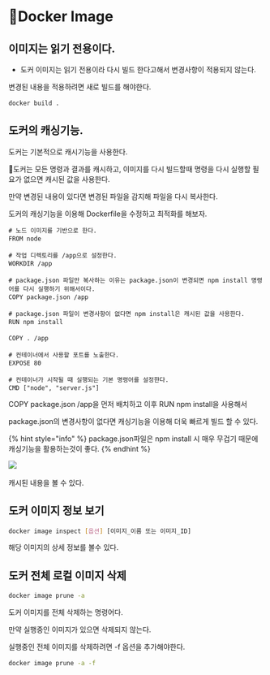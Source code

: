 # Docker Image

## 이미지는 읽기 전용이다.

* 도커 이미지는 읽기 전용이라 다시 빌드 한다고해서 변경사항이 적용되지 않는다.

변경된 내용을 적용하려면 새로 빌드를 해야한다.

```bash
docker build .
```



## 도커의 캐싱기능.

도커는 기본적으로 캐시기능을 사용한다.

도커는 모든 명령과 결과를 캐시하고, 이미지를 다시 빌드할때 명령을 다시 실행할 필요가 없으면 캐시된 값을 사용한다.

만약 변경된 내용이 있다면 변경된 파일을 감지해 파일을 다시 복사한다.



도커의 캐싱기능을 이용해 Dockerfile을 수정하고 최적화를 해보자.

```docker
# 노드 이미지를 기반으로 한다.
FROM node

# 작업 디렉토리를 /app으로 설정한다.
WORKDIR /app

# package.json 파일만 복사하는 이유는 package.json이 변경되면 npm install 명령어를 다시 실행하기 위해서이다.
COPY package.json /app

# package.json 파일이 변경사항이 없다면 npm install은 캐시된 값을 사용한다.
RUN npm install

COPY . /app

# 컨테이너에서 사용할 포트를 노출한다.
EXPOSE 80

# 컨테이너가 시작될 때 실행되는 기본 명령어를 설정한다.
CMD ["node", "server.js"]
```

COPY package.json /app을 먼저 배치하고 이후 RUN npm install을 사용해서

package.json의 변경사항이 없다면 캐싱기능을 이용해 더욱 빠르게 빌드 할 수 있다.

{% hint style="info" %}
package.json파일은 npm install 시 매우 무겁기 때문에 캐싱기능을 활용하는것이 좋다.
{% endhint %}

![](<.gitbook/assets/스크린샷 2024-01-24 시간 16.52.03.png>)

캐시된 내용을 볼 수 있다.



## 도커 이미지 정보 보기

```bash
docker image inspect [옵션] [이미지_이름 또는 이미지_ID]
```

해당 이미지의 상세 정보를  볼수 있다.



## 도커 전체 로컬 이미지 삭제

```bash
docker image prune -a
```

도커 이미지를 전체 삭제하는 명령어다.

만약 실행중인 이미지가 있으면 삭제되지 않는다.

실행중인 전체 이미지를 삭제하려면 -f 옵션을 추가해야한다.

```bash
docker image prune -a -f
```

